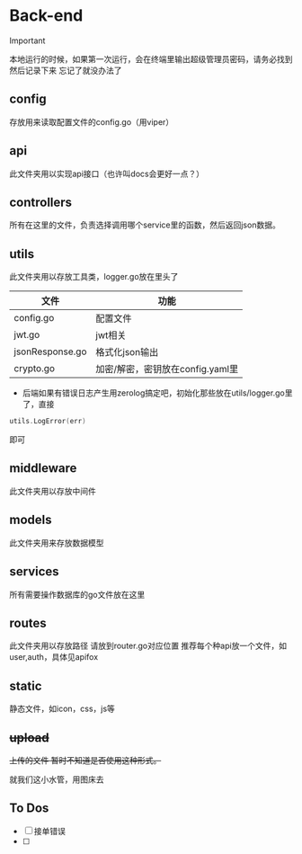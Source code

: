 # Back-end

> [!IMPORTANT] 
> 本地运行的时候，如果第一次运行，会在终端里输出超级管理员密码，请务必找到然后记录下来
> 忘记了就没办法了

## config

存放用来读取配置文件的config.go（用viper）

## api

此文件夹用以实现api接口（也许叫docs会更好一点？）

## controllers

所有在这里的文件，负责选择调用哪个service里的函数，然后返回json数据。

## utils

此文件夹用以存放工具类，logger.go放在里头了

|文件|功能|
|---|---|
|config.go|配置文件|
|jwt.go|jwt相关|
|jsonResponse.go|格式化json输出|
|crypto.go|加密/解密，密钥放在config.yaml里|

- 后端如果有错误日志产生用zerolog搞定吧，初始化那些放在utils/logger.go里了，直接
```go
utils.LogError(err)
```
即可

## middleware

此文件夹用以存放中间件

## models

此文件夹用来存放数据模型

## services

所有需要操作数据库的go文件放在这里

## routes

此文件夹用以存放路径
请放到router.go对应位置
推荐每个种api放一个文件，如user,auth，具体见apifox

## static

静态文件，如icon，css，js等

## ~~upload~~

~~上传的文件 暂时不知道是否使用这种形式。~~

就我们这小水管，用图床去


## To Dos
- [ ] 接单错误
- [ ] 

